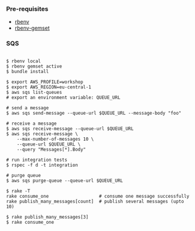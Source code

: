 ### Pre-requisites

- [rbenv](https://github.com/rbenv/rbenv)
- [rbenv-gemset](https://github.com/jf/rbenv-gemset)

### SQS

```shell

$ rbenv local
$ rbenv gemset active
$ bundle install

$ export AWS_PROFILE=workshop
$ export AWS_REGION=eu-central-1
$ aws sqs list-queues
# export an environment variable: QUEUE_URL

# send a message
$ aws sqs send-message --queue-url $QUEUE_URL --message-body "foo"

# receive a message
$ aws sqs receive-message --queue-url $QUEUE_URL
$ aws sqs receive-message \
    --max-number-of-messages 10 \
    --queue-url $QUEUE_URL \
    --query "Messages[*].Body"

# run integration tests
$ rspec -f d -t integration

# purge queue
$ aws sqs purge-queue --queue-url $QUEUE_URL

$ rake -T
rake consume_one                   # consume one message successfully
rake publish_many_messages[count]  # publish several messages (upto 10)

$ rake publish_many_messages[3]
$ rake consume_one

```
